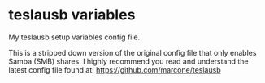 # teslausb variables
My teslausb setup variables config file.

This is a stripped down version of the original config file that only enables Samba (SMB) shares. I highly recommend you read and understand the latest config file found at: https://github.com/marcone/teslausb
